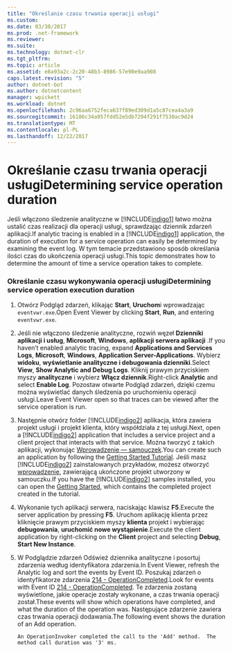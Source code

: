 ```yaml
---
title: "Określanie czasu trwania operacji usługi"
ms.custom: 
ms.date: 03/30/2017
ms.prod: .net-framework
ms.reviewer: 
ms.suite: 
ms.technology: dotnet-clr
ms.tgt_pltfrm: 
ms.topic: article
ms.assetid: e8a93a2c-2c20-48b3-8986-57e90e9aa908
caps.latest.revision: "5"
author: dotnet-bot
ms.author: dotnetcontent
manager: wpickett
ms.workload: dotnet
ms.openlocfilehash: 2c96aa6752feca637f89ed309d1a5c87cea4a3a9
ms.sourcegitcommit: 16186c34a957fdd52e5db7294f291f7530ac9d24
ms.translationtype: MT
ms.contentlocale: pl-PL
ms.lasthandoff: 12/22/2017
---
```

# <a name="determining-service-operation-duration"></a><span data-ttu-id="6db2d-102">Określanie czasu trwania operacji usługi</span><span class="sxs-lookup"><span data-stu-id="6db2d-102">Determining service operation duration</span></span>
<span data-ttu-id="6db2d-103">Jeśli włączono śledzenie analityczne w [!INCLUDE[indigo1](../../../../../includes/indigo1-md.md)] łatwo można ustalić czas realizacji dla operacji usługi, sprawdzając dziennik zdarzeń aplikacji.</span><span class="sxs-lookup"><span data-stu-id="6db2d-103">If analytic tracing is enabled in a [!INCLUDE[indigo1](../../../../../includes/indigo1-md.md)] application, the duration of execution for a service operation can easily be determined by examining the event log.</span></span>  <span data-ttu-id="6db2d-104">W tym temacie przedstawiono sposób określania ilości czas do ukończenia operacji usługi.</span><span class="sxs-lookup"><span data-stu-id="6db2d-104">This topic demonstrates how to determine the amount of time a service operation takes to complete.</span></span>  
  
### <a name="determining-service-operation-execution-duration"></a><span data-ttu-id="6db2d-105">Określanie czasu wykonywania operacji usługi</span><span class="sxs-lookup"><span data-stu-id="6db2d-105">Determining service operation execution duration</span></span>  
  
1.  <span data-ttu-id="6db2d-106">Otwórz Podgląd zdarzeń, klikając **Start**, **Uruchom**i wprowadzając `eventvwr.exe`.</span><span class="sxs-lookup"><span data-stu-id="6db2d-106">Open Event Viewer by clicking **Start**, **Run**, and entering `eventvwr.exe`.</span></span>  
  
2.  <span data-ttu-id="6db2d-107">Jeśli nie włączono śledzenie analityczne, rozwiń węzeł **Dzienniki aplikacji i usług**, **Microsoft**, **Windows**, **aplikacji serwera aplikacji** .</span><span class="sxs-lookup"><span data-stu-id="6db2d-107">If you haven’t enabled analytic tracing, expand **Applications and Services Logs**, **Microsoft**, **Windows**, **Application Server-Applications**.</span></span> <span data-ttu-id="6db2d-108">Wybierz **widoku**, **wyświetlanie analityczne i debugowania dzienniki**.</span><span class="sxs-lookup"><span data-stu-id="6db2d-108">Select **View**, **Show Analytic and Debug Logs**.</span></span> <span data-ttu-id="6db2d-109">Kliknij prawym przyciskiem myszy **analityczne** i wybierz **Włącz dziennik**.</span><span class="sxs-lookup"><span data-stu-id="6db2d-109">Right-click **Analytic** and select **Enable Log**.</span></span> <span data-ttu-id="6db2d-110">Pozostaw otwarte Podgląd zdarzeń, dzięki czemu można wyświetlać danych śledzenia po uruchomieniu operacji usługi.</span><span class="sxs-lookup"><span data-stu-id="6db2d-110">Leave Event Viewer open so that traces can be viewed after the service operation is run.</span></span>  
  
3.  <span data-ttu-id="6db2d-111">Następnie otwórz folder [!INCLUDE[indigo2](../../../../../includes/indigo2-md.md)] aplikacja, która zawiera projekt usługi i projekt klienta, który współdziała z tej usługi.</span><span class="sxs-lookup"><span data-stu-id="6db2d-111">Next, open a [!INCLUDE[indigo2](../../../../../includes/indigo2-md.md)] application that includes a service project and a client project that interacts with that service.</span></span>  <span data-ttu-id="6db2d-112">Można tworzyć z takich aplikacji, wykonując [Wprowadzenie — samouczek](../../../../../docs/framework/wcf/getting-started-tutorial.md).</span><span class="sxs-lookup"><span data-stu-id="6db2d-112">You can create such an application by following the [Getting Started Tutorial](../../../../../docs/framework/wcf/getting-started-tutorial.md).</span></span>  <span data-ttu-id="6db2d-113">Jeśli masz [!INCLUDE[indigo2](../../../../../includes/indigo2-md.md)] zainstalowanych przykładów, możesz otworzyć [wprowadzenie](../../../../../docs/framework/wcf/samples/getting-started-sample.md), zawierającą ukończone projekt utworzony w samouczku.</span><span class="sxs-lookup"><span data-stu-id="6db2d-113">If you have the [!INCLUDE[indigo2](../../../../../includes/indigo2-md.md)] samples installed, you can open the [Getting Started](../../../../../docs/framework/wcf/samples/getting-started-sample.md), which contains the completed project created in the tutorial.</span></span>  
  
4.  <span data-ttu-id="6db2d-114">Wykonanie tych aplikacji serwera, naciskając klawisz **F5**.</span><span class="sxs-lookup"><span data-stu-id="6db2d-114">Execute the server application by pressing **F5**.</span></span> <span data-ttu-id="6db2d-115">Uruchom aplikację klienta przez kliknięcie prawym przyciskiem myszy **klienta** projekt i wybierając **debugowania**, **uruchomić nowe wystąpienie**.</span><span class="sxs-lookup"><span data-stu-id="6db2d-115">Execute the client application by right-clicking on the **Client** project and selecting **Debug**, **Start New Instance**.</span></span>  
  
5.  <span data-ttu-id="6db2d-116">W Podglądzie zdarzeń Odśwież dziennika analityczne i posortuj zdarzenia według identyfikatora zdarzenia.</span><span class="sxs-lookup"><span data-stu-id="6db2d-116">In Event Viewer, refresh the Analytic log and sort the events by Event ID.</span></span>  <span data-ttu-id="6db2d-117">Poszukaj zdarzeń o identyfikatorze zdarzenia [214 - OperationCompleted](../../../../../docs/framework/wcf/diagnostics/etw/214-operationcompleted.md).</span><span class="sxs-lookup"><span data-stu-id="6db2d-117">Look for events with Event ID [214 - OperationCompleted](../../../../../docs/framework/wcf/diagnostics/etw/214-operationcompleted.md).</span></span>  <span data-ttu-id="6db2d-118">Te zdarzenia zostaną wyświetlone, jakie operacje zostały wykonane, a czas trwania operacji został.</span><span class="sxs-lookup"><span data-stu-id="6db2d-118">These events will show which operations have completed, and what the duration of the operation was.</span></span>  <span data-ttu-id="6db2d-119">Następujące zdarzenie zawiera czas trwania operacji dodawania.</span><span class="sxs-lookup"><span data-stu-id="6db2d-119">The following event shows the duration of an Add operation.</span></span>  
  
    ```Output  
    An OperationInvoker completed the call to the 'Add' method.  The method call duration was '3' ms.  
    ```
